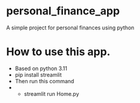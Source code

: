 # personal_finance_app
A simple project for personal finances using python

# How to use this app. 

- Based on python 3.11 
- pip install streamlit
- Then run this command
- - streamlit run Home.py
